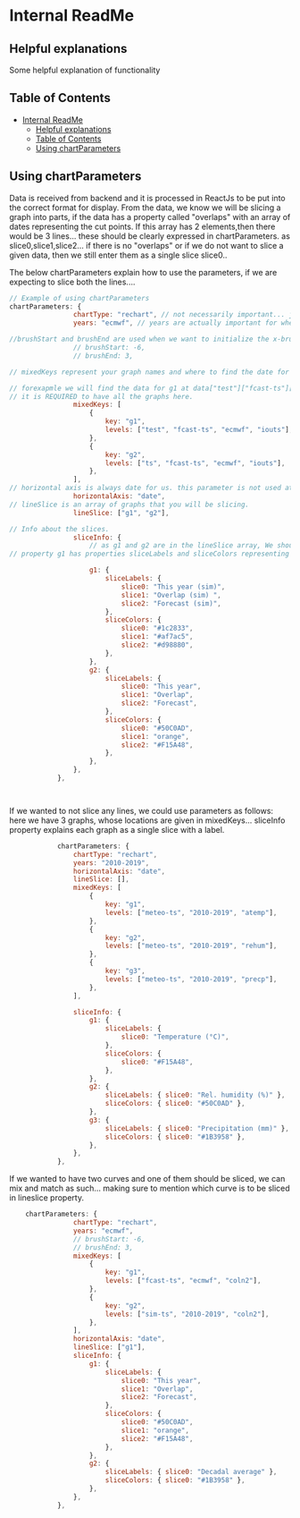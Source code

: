 # Internal ReadMe

## Helpful explanations

Some helpful explanation of functionality

## Table of Contents

- [Internal ReadMe](#internal-readme)
    - [Helpful explanations](#helpful-explanations)
    - [Table of Contents](#table-of-contents)
    - [Using chartParameters](#using-chartparameters)

## Using chartParameters

Data is received from backend and it is processed in ReactJs to be put into the correct format for display. From the data, we know we will be slicing a graph into parts, if the data has a property called "overlaps" with an array of dates representing the cut points. If this array has 2 elements,then there would be 3 lines... these should be clearly expressed in chartParameters. as slice0,slice1,slice2... if there is no "overlaps" or if we do not want to slice a given data, then we still enter them as a single slice slice0..

The below chartParameters explain how to use the parameters, if we are expecting to slice both the lines....

```javascript
// Example of using chartParameters
chartParameters: {
				chartType: "rechart", // not necessarily important... just for the future when we want to add other charting options.1
				years: "ecmwf", // years are actually important for when we are using arrows to pass to other panels. especially when we want to use the same panel for two charts (like Activity Forecast.)

//brushStart and brushEnd are used when we want to initialize the x-brush at certain values.
				// brushStart: -6,
				// brushEnd: 3,

// mixedKeys represent your graph names and where to find the date for them.

// forexapmle we will find the data for g1 at data["test"]["fcast-ts"]["ecmf"]["iouts"]
// it is REQUIRED to have all the graphs here.
				mixedKeys: [
					{
						key: "g1",
						levels: ["test", "fcast-ts", "ecmwf", "iouts"],
					},
					{
						key: "g2",
						levels: ["ts", "fcast-ts", "ecmwf", "iouts"],
					},
				],
// horizontal axis is always date for us. this parameter is not used at the moment. but it is useful for the future.
				horizontalAxis: "date",
// lineSlice is an array of graphs that you will be slicing.
				lineSlice: ["g1", "g2"],

// Info about the slices.
				sliceInfo: {
                    // as g1 and g2 are in the lineSlice array, We should find "overlaps" in the data as we know we will be slicing it at the backend.
// property g1 has properties sliceLabels and sliceColors representing the labels and colors of each lineSlice.

					g1: {
						sliceLabels: {
							slice0: "This year (sim)",
							slice1: "Overlap (sim) ",
							slice2: "Forecast (sim)",
						},
						sliceColors: {
							slice0: "#1c2833",
							slice1: "#af7ac5",
							slice2: "#d98880",
						},
					},
					g2: {
						sliceLabels: {
							slice0: "This year",
							slice1: "Overlap",
							slice2: "Forecast",
						},
						sliceColors: {
							slice0: "#50C0AD",
							slice1: "orange",
							slice2: "#F15A48",
						},
					},
				},
			},




```

If we wanted to not slice any lines, we could use parameters as follows:
here we have 3 graphs, whose locations are given in mixedKeys... sliceInfo property explains each graph as a single slice with a label.

```javascript
			chartParameters: {
				chartType: "rechart",
				years: "2010-2019",
				horizontalAxis: "date",
				lineSlice: [],
				mixedKeys: [
					{
						key: "g1",
						levels: ["meteo-ts", "2010-2019", "atemp"],
					},
					{
						key: "g2",
						levels: ["meteo-ts", "2010-2019", "rehum"],
					},
					{
						key: "g3",
						levels: ["meteo-ts", "2010-2019", "precp"],
					},
				],

				sliceInfo: {
					g1: {
						sliceLabels: {
							slice0: "Temperature (°C)",
						},
						sliceColors: {
							slice0: "#F15A48",
						},
					},
					g2: {
						sliceLabels: { slice0: "Rel. humidity (%)" },
						sliceColors: { slice0: "#50C0AD" },
					},
					g3: {
						sliceLabels: { slice0: "Precipitation (mm)" },
						sliceColors: { slice0: "#1B3958" },
					},
				},
			},


```

If we wanted to have two curves and one of them should be sliced, we can mix and match as such... making sure to mention which curve is to be sliced in lineslice property.

```javascript
	chartParameters: {
				chartType: "rechart",
				years: "ecmwf",
				// brushStart: -6,
				// brushEnd: 3,
				mixedKeys: [
					{
						key: "g1",
						levels: ["fcast-ts", "ecmwf", "coln2"],
					},
					{
						key: "g2",
						levels: ["sim-ts", "2010-2019", "coln2"],
					},
				],
				horizontalAxis: "date",
				lineSlice: ["g1"],
				sliceInfo: {
					g1: {
						sliceLabels: {
							slice0: "This year",
							slice1: "Overlap",
							slice2: "Forecast",
						},
						sliceColors: {
							slice0: "#50C0AD",
							slice1: "orange",
							slice2: "#F15A48",
						},
					},
					g2: {
						sliceLabels: { slice0: "Decadal average" },
						sliceColors: { slice0: "#1B3958" },
					},
				},
			},


```
